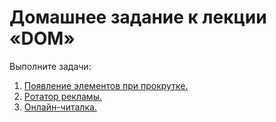 # Домашнее задание к лекции «DOM»

Выполните задачи:

1. [Появление элементов при прокрутке.](./reveal/)
2. [Ротатор рекламы.](./ads/)
3. [Онлайн-читалка.](./book-reader/)

